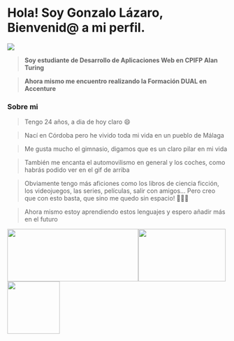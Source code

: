 # Hola! Soy Gonzalo Lázaro, Bienvenid@ a mi perfil.

![](https://steamuserimages-a.akamaihd.net/ugc/961986516658880213/E1FDB0AA86F8DD14FE51EFD66DB43049788F4638/?imw=637&imh=358&ima=fit&impolicy=Letterbox&imcolor=%23000000&letterbox=true.gif)

>**Soy estudiante de Desarrollo de Aplicaciones Web en CPIFP Alan Turing**

>**Ahora mismo me encuentro realizando la Formación DUAL en Accenture**

### Sobre mi

>Tengo 24 años, a dia de hoy claro 😄

>Nací en Córdoba pero he vivido toda mi vida en un pueblo de Málaga

>Me gusta mucho el gimnasio, digamos que es un claro pilar en mi vida

>También me encanta el automovilismo en general y los coches, como habrás podido ver en el gif de arriba

>Obviamente tengo más aficiones como los libros de ciencia ficción, los videojuegos, las series, películas, salir con amigos... Pero creo que con esto basta, que sino me quedo sin espacio! 🤣🤣🤣

>Ahora mismo estoy aprendiendo estos lenguajes y espero añadir más en el futuro

<img src="https://www.kindpng.com/picc/b/171-1718053_html-css-javascript-png-transparent-png.png" width="300" height="120"><img src="https://1000logos.net/wp-content/uploads/2020/09/Java-Logo.png" width="200" height="120"><img src="https://www.freeiconspng.com/thumbs/sql-server-icon-png/sql-server-icon-png-7.png" width="120" height="120">
